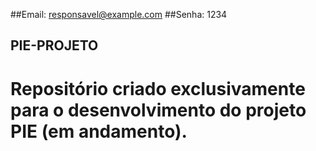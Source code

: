 ##Email: responsavel@example.com
##Senha: 1234

## PIE-PROJETO
# Repositório criado exclusivamente para o desenvolvimento do projeto PIE (em andamento).
